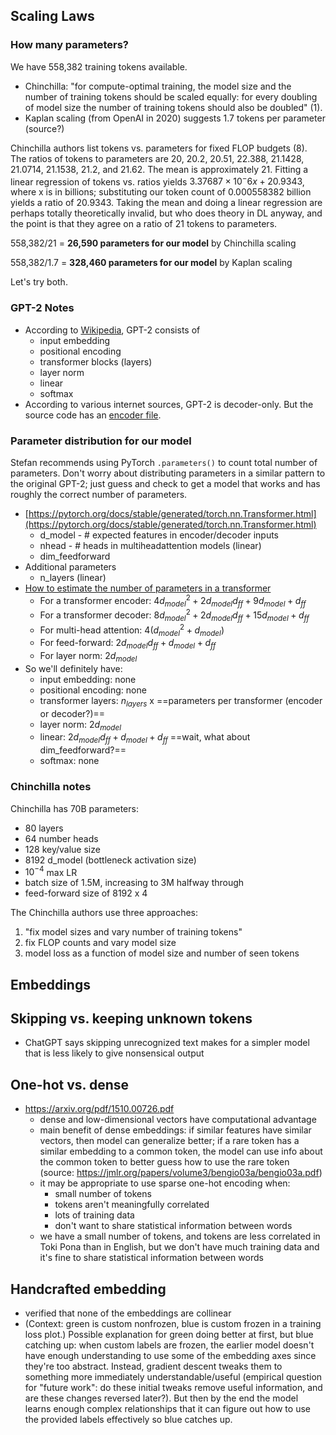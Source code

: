 ## Scaling Laws

### How many parameters?
We have 558,382 training tokens available.

- Chinchilla: "for compute-optimal training, the model size and the number of training tokens should be scaled equally: for every doubling of model size the number of training tokens should also be doubled" (1).
- Kaplan scaling (from OpenAI in 2020) suggests 1.7 tokens per parameter (source?)

Chinchilla authors list tokens vs. parameters for fixed FLOP budgets (8). The ratios of tokens to parameters are 20, 20.2, 20.51, 22.388, 21.1428, 21.0714, 21.1538, 21.2, and 21.62. The mean is approximately 21. Fitting a linear regression of tokens vs. ratios yields $3.37687×10^-6 x + 20.9343$, where x is in billions; substituting our token count of 0.000558382 billion yields a ratio of 20.9343. Taking the mean and doing a linear regression are perhaps totally theoretically invalid, but who does theory in DL anyway, and the point is that they agree on a ratio of 21 tokens to parameters.

558,382/21 = **26,590 parameters for our model** by Chinchilla scaling

558,382/1.7 = **328,460 parameters for our model** by Kaplan scaling

Let's try both.

### GPT-2 Notes
- According to [Wikipedia](https://en.wikipedia.org/wiki/GPT-2#/media/File:Full_GPT_architecture.png), GPT-2 consists of
	- input embedding
	- positional encoding
	- transformer blocks (layers)
	- layer norm
	- linear
	- softmax
- According to various internet sources, GPT-2 is decoder-only. But the source code has an [encoder file](https://github.com/openai/gpt-2/tree/master/src).

### Parameter distribution for our model
Stefan recommends using PyTorch `.parameters()` to count total number of parameters. Don't worry about distributing parameters in a similar pattern to the original GPT-2; just guess and check to get a model that works and has roughly the correct number of parameters.

- [https://pytorch.org/docs/stable/generated/torch.nn.Transformer.html](https://pytorch.org/docs/stable/generated/torch.nn.Transformer.html)
	- d_model - # expected features in encoder/decoder inputs
	- nhead - # heads in multiheadattention models (linear)
	- dim_feedforward
- Additional parameters
	- n_layers (linear)
- [How to estimate the number of parameters in a transformer](https://towardsdatascience.com/how-to-estimate-the-number-of-parameters-in-transformer-models-ca0f57d8dff0)
	- For a transformer encoder: $4d_{model}^{2}+ 2d_{model}d_{ff} + 9d_{model} + d_{ff}$ 
	- For a transformer decoder: $8d_{model}^{2}+ 2d_{model}d_{ff} + 15d_{model} + d_{ff}$ 
	- For multi-head attention: $4(d_{model}^{2}+ d_{model})$
	- For feed-forward: $2d_{model}d_{ff} + d_{model} + d_{ff}$
	- For layer norm: $2d_{model}$
- So we'll definitely have:
	- input embedding: none
	- positional encoding: none
	- transformer layers: $n_{layers}$ x ==parameters per transformer (encoder or decoder?)==
	- layer norm: $2d_{model}$
	- linear: $2d_{model}d_{ff} + d_{model} + d_{ff}$ ==wait, what about dim_feedforward?==
	- softmax: none


### Chinchilla notes

Chinchilla has 70B parameters:
- 80 layers
- 64 number heads
- 128 key/value size
- 8192 d_model (bottleneck activation size)
- $10^{-4}$ max LR
- batch size of 1.5M, increasing to 3M halfway through
- feed-forward size of 8192 x 4

The Chinchilla authors use three approaches: 
1) "fix model sizes and vary number of training tokens" 
2) fix FLOP counts and vary model size
3) model loss as a function of model size and number of seen tokens

## Embeddings

## Skipping vs. keeping unknown tokens
- ChatGPT says skipping unrecognized text makes for a simpler model that is less likely to give nonsensical output

## One-hot vs. dense
- https://arxiv.org/pdf/1510.00726.pdf
	- dense and low-dimensional vectors have computational advantage
	- main benefit of dense embeddings: if similar features have similar vectors, then model can generalize better; if a rare token has a similar embedding to a common token, the model can use info about the common token to better guess how to use the rare token (source: https://jmlr.org/papers/volume3/bengio03a/bengio03a.pdf)
	- it may be appropriate to use sparse one-hot encoding when:
		- small number of tokens
		- tokens aren't meaningfully correlated
		- lots of training data
		- don't want to share statistical information between words
	- we have a small number of tokens, and tokens are less correlated in Toki Pona than in English, but we don't have much training data and it's fine to share statistical information between words

## Handcrafted embedding
- verified that none of the embeddings are collinear
- (Context: green is custom nonfrozen, blue is custom frozen in a training loss plot.) Possible explanation for green doing better at first, but blue catching up: when custom labels are frozen, the earlier model doesn't have enough understanding to use some of the embedding axes since they're too abstract. Instead, gradient descent tweaks them to something more immediately understandable/useful (empirical question for "future work": do these initial tweaks remove useful information, and are these changes reversed later?). But then by the end the model learns enough complex relationships that it can figure out how to use the provided labels effectively so blue catches up.
